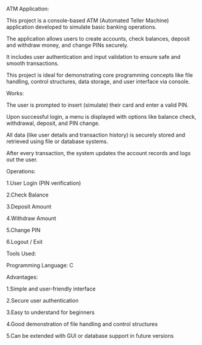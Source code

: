 ATM Application:


This project is a console-based ATM (Automated Teller Machine) application developed to simulate basic banking operations. 

The application allows users to create accounts, check balances, deposit and withdraw money, and change PINs securely. 

It includes user authentication and input validation to ensure safe and smooth transactions.

This project is ideal for demonstrating core programming concepts like file handling, control structures, data storage, and user interface via console.



Works:

The user is prompted to insert (simulate) their card and enter a valid PIN.

Upon successful login, a menu is displayed with options like balance check, withdrawal, deposit, and PIN change.

All data (like user details and transaction history) is securely stored and retrieved using file or database systems.

After every transaction, the system updates the account records and logs out the user.



Operations:

1.User Login (PIN verification)

2.Check Balance

3.Deposit Amount

4.Withdraw Amount

5.Change PIN

6.Logout / Exit



Tools Used:

Programming Language: C 


Advantages:


1.Simple and user-friendly interface

2.Secure user authentication

3.Easy to understand for beginners

4.Good demonstration of file handling and control structures

5.Can be extended with GUI or database support in future versions

